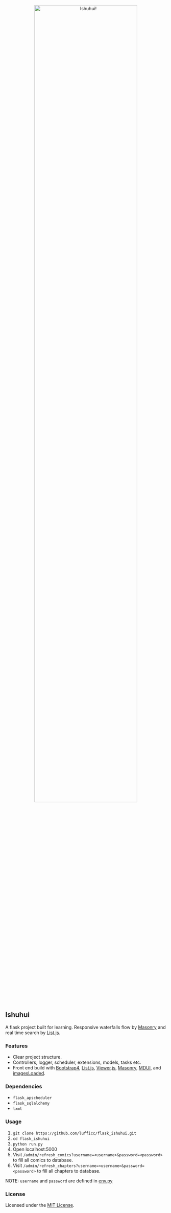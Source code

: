 <p align="center">
  <img src="https://i.loli.net/2017/08/27/59a2ca890206c.gif" style="width:80%" alt="Ishuhui!"/>
</p>

## Ishuhui

A flask project built for learning. Responsive waterfalls flow by [Masonry](https://masonry.desandro.com/) 
and real time search by [List.js](http://listjs.com).

### Features

* Clear project structure.
* Controllers, logger, scheduler, extensions, models, tasks etc.
* Front end build with [Bootstrap4](https://github.com/twbs/bootstrap), [List.js](http://listjs.com), [Viewer.js](https://fengyuanchen.github.io/viewerjs/), [Masonry](https://masonry.desandro.com/), [MDUI](https://www.mdui.org/), and [imagesLoaded](https://imagesloaded.desandro.com/).

### Dependencies

- `flask_apscheduler`
- `flask_sqlalchemy`
- `lxml`

### Usage

1. `git clone https://github.com/lufficc/flask_ishuhui.git`
1. `cd flask_ishuhui`
1. `python run.py`
1. Open localhost:5000
1. Visit `/admin/refresh_comics?username=<username>&password=<password>` to fill all comics to database.
1. Visit `/admin/refresh_chapters?username=<username>&password=<password>` to fill all chapters to database.

NOTE: `username` and `password` are defined in [env.py](env.py)

### License

Licensed under the [MIT License](http://kbrsh.github.io/license).